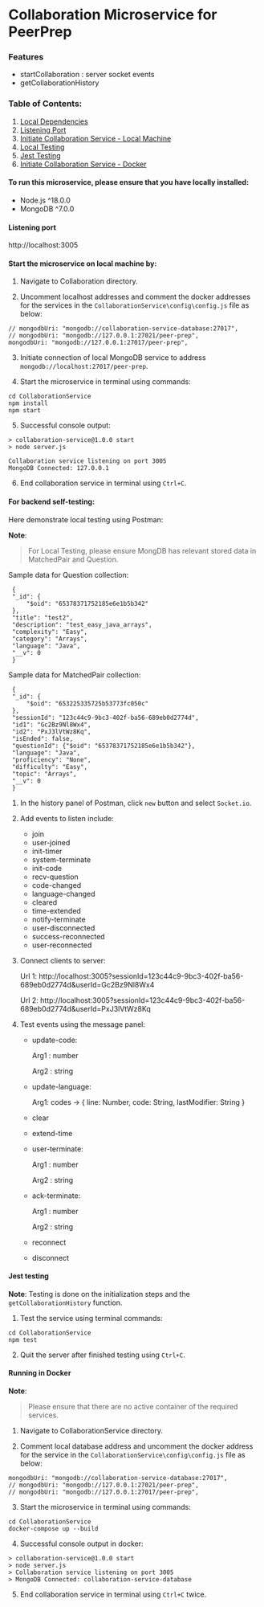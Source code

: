# Collaboration Microservice for PeerPrep

### Features

- startCollaboration : server socket events
- getCollaborationHistory

### Table of Contents:

1. [Local Dependencies](#to-run-this-microservice-please-ensure-that-you-have-locally-installed)
2. [Listening Port](#listening-port)
3. [Initiate Collaboration Service - Local Machine](#start-the-microservice-on-local-machine-by)
4. [Local Testing](#for-backend-self-testing)
5. [Jest Testing](#jest-testing)
6. [Initiate Collaboration Service - Docker](#running-in-docker)


#### To run this microservice, please ensure that you have locally installed:

- Node.js ^18.0.0
- MongoDB ^7.0.0


#### Listening port

http://localhost:3005


#### Start the microservice on local machine by:

1. Navigate to Collaboration directory.
   
2. Uncomment localhost addresses and comment the docker addresses for the services in the `CollaborationService\config\config.js` file as below:
   
``` 
// mongodbUri: "mongodb://collaboration-service-database:27017",
// mongodbUri: "mongodb://127.0.0.1:27021/peer-prep",
mongodbUri: "mongodb://127.0.0.1:27017/peer-prep",
```

3. Initiate connection of local MongoDB service to address `mongodb://localhost:27017/peer-prep`.
   
4. Start the microservice in terminal using commands:
   
```
cd CollaborationService
npm install
npm start
```

5. Successful console output:

```
> collaboration-service@1.0.0 start
> node server.js

Collaboration service listening on port 3005
MongoDB Connected: 127.0.0.1
```

6. End collaboration service in terminal using `Ctrl+C`.


#### For backend self-testing:

Here demonstrate local testing using Postman:

**Note**:

> For Local Testing, please ensure MongDB has relevant stored data in MatchedPair and Question.

Sample data for Question collection:

   ```
    {
    "_id": {
        "$oid": "65378371752185e6e1b5b342"
    },
    "title": "test2",
    "description": "test_easy_java_arrays",
    "complexity": "Easy",
    "category": "Arrays",
    "language": "Java",
    "__v": 0
    }
   ```

Sample data for MatchedPair collection:

   ```
    {
    "_id": {
        "$oid": "653225335725b53773fc050c"
    },
    "sessionId": "123c44c9-9bc3-402f-ba56-689eb0d2774d",
    "id1": "Gc2Bz9Nl8Wx4",
    "id2": "PxJ3lVtWz8Kq",
    "isEnded": false,
    "questionId": {"$oid": "65378371752185e6e1b5b342"},
    "language": "Java",
    "proficiency": "None",
    "difficulty": "Easy",
    "topic": "Arrays",
    "__v": 0
    }
   ```

1. In the history panel of Postman, click `new` button and select `Socket.io`.

2. Add events to listen include:

    - join
    - user-joined
    - init-timer
    - system-terminate
    - init-code
    - recv-question
    - code-changed
    - language-changed
    - cleared
    - time-extended
    - notify-terminate
    - user-disconnected
    - success-reconnected
    - user-reconnected

3. Connect clients to server:

    Url 1: http://localhost:3005?sessionId=123c44c9-9bc3-402f-ba56-689eb0d2774d&userId=Gc2Bz9Nl8Wx4

    Url 2: http://localhost:3005?sessionId=123c44c9-9bc3-402f-ba56-689eb0d2774d&userId=PxJ3lVtWz8Kq

4. Test events using the message panel:

    - update-code: 

        Arg1 : number 

        Arg2 : string

    - update-language:
      
         Arg1: codes -> { line: Number,
	                       code: String,
	                       lastModifier: String }
      
    - clear

    - extend-time
      
    - user-terminate: 

        Arg1 : number 

        Arg2 : string
      
   - ack-terminate:

        Arg1 : number
     
        Arg2 : string

    - reconnect
  
    - disconnect


#### Jest testing

**Note**:
Testing is done on the initialization steps and the `getCollaborationHistory` function.

1. Test the service using terminal commands:

```
cd CollaborationService
npm test
```

2. Quit the server after finished testing using `Ctrl+C`.


#### Running in Docker

**Note**:

> Please ensure that there are no active container of the required services.

1. Navigate to CollaborationService directory.
   
2. Comment local database address and uncomment the docker address for the service in the `CollaborationService\config\config.js` file as below:
   
```
mongodbUri: "mongodb://collaboration-service-database:27017",
// mongodbUri: "mongodb://127.0.0.1:27021/peer-prep",
// mongodbUri: "mongodb://127.0.0.1:27017/peer-prep",
```
   
3. Start the microservice in terminal using commands:
   
```
cd CollaborationService
docker-compose up --build
```

4. Successful console output in docker:

```
> collaboration-service@1.0.0 start
> node server.js
> Collaboration service listening on port 3005
> MongoDB Connected: collaboration-service-database
```

5. End collaboration service in terminal using `Ctrl+C` twice.

